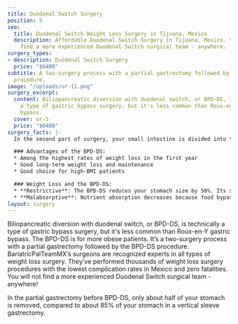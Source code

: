 ```yaml
---
title: Duodenal Switch Surgery
position: 5
seo:
  title: Duodenal Switch Weight Loss Surgery in Tijuana, Mexico
  description: Affordable Duodenal Switch Surgery in Tijuana, Mexico. You will not
    find a more experienced Duodenal Switch surgical team - anywhere.
surgery_types:
- description: Duodenal Switch Surgery
  price: "$6400"
subtitle: A two-surgery process with a partial gastrectomy followed by the BPD-DS
  procedure.
image: "/uploads/or-11.png"
surgery_excerpt:
  content: Biliopancreatic diversion with duodenal switch, or BPD-DS, is technically
    a type of gastric bypass surgery, but it's less common than Roux-en-Y gastric
    bypass.
  cover: or-5
  price: "$6400"
surgery_facts: |-
  In the second part of surgery, your small intestine is divided into two parts. One part, the alimentary limb, gets connected to the bottom of your stomach. The rest of your small intestine, now called the biliopancreatic limb, is attached to the bile duct. Food travels down the alimentary limb into your colon, without being absorbed in the biliopancreatic limb. Digestive juices are free to flow from your biliopancreatic limb to your alimentary limb. This means food is digested (broken down), but not absorbed (taken into your body).

  ### Advantages of the BPD-DS:
  * Among the highest rates of weight loss in the first year
  * Good long-term weight loss and maintenance
  * Good choice for high-BMI patients

  ### Weight Loss and the BPD-DS:
  * **Restrictive**: The BPD-DS reduces your stomach size by 50%. Its size after surgery is only four to five ounces, so it doesn't hold as much food as it did before surgery, when you had your entire stomach. You get full sooner and are less likely to eat too many calories.
  * **Malabsorptive**: Nutrient absorption decreases because food bypasses part of the small intestine and because your digestive juices are rerouted. Even though food is broken in your gastrointestinal tract, it's not completely absorbed into your body. Therefore, you get fewer calories and nutrients.
layout: surgery
---
```


Biliopancreatic diversion with duodenal switch, or BPD-DS, is technically a type of gastric bypass surgery, but it's less common than Roux-en-Y gastric bypass. The BPD-DS is for more obese patients. It’s a two-surgery process with a partial gastrectomy followed by the BPD-DS procedure. BariatricPalTeamMX’s surgeons are recognized experts in all types of weight loss surgery. They’ve performed thousands of weight loss surgery procedures with the lowest complication rates in Mexico and zero fatalities. You will not find a more experienced Duodenal Switch surgical team - anywhere!

In the partial gastrectomy before BPD-DS, only about half of your stomach is removed, compared to about 85% of your stomach in a vertical sleeve gastrectomy.
